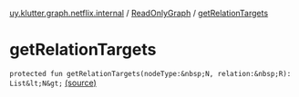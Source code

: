 [uy.klutter.graph.netflix.internal](../index.md) / [ReadOnlyGraph](index.md) / [getRelationTargets](.)


# getRelationTargets
`protected fun getRelationTargets(nodeType:&nbsp;N, relation:&nbsp;R): List&lt;N&gt;` [(source)](https://github.com/kohesive/klutter/blob/master/netflix-graph-jdk6/src/main/kotlin/uy/klutter/graph/netflix/internal/Graph.kt#L119)


